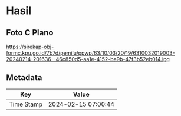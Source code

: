 # Hasil

## Foto C Plano

https://sirekap-obj-formc.kpu.go.id/7b7d/pemilu/ppwp/63/10/03/20/19/6310032019003-20240214-201636--46c850d5-aa1e-4152-ba9b-47f3b52eb014.jpg


## Metadata

| Key        | Value               |
| ---------- | ------------------- |
| Time Stamp | 2024-02-15 07:00:44 |




